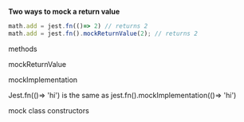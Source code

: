 **Two ways to mock a return value**

```jsx
math.add = jest.fn(()=> 2) // returns 2
math.add = jest.fn().mockReturnValue(2); // returns 2

```

methods 

mockReturnValue



mockImplementation

Jest.fn(()=> 'hi') is the same as jest.fn().mockImplementation(()=> 'hi')

mock class constructors



